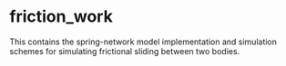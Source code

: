 # friction_work
This contains the spring-network model implementation and simulation schemes for simulating frictional sliding between two bodies.
